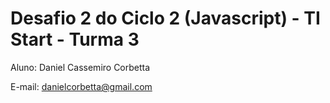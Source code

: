 # Desafio 2 do Ciclo 2 (Javascript) - TI Start - Turma 3

Aluno: Daniel Cassemiro Corbetta

E-mail: danielcorbetta@gmail.com